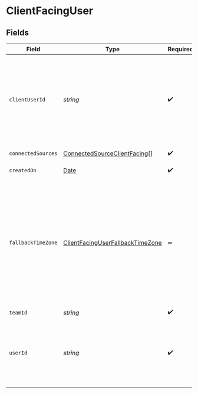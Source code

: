 # ClientFacingUser


## Fields

| Field                                                                                                                                                                                                                                                                                                                      | Type                                                                                                                                                                                                                                                                                                                       | Required                                                                                                                                                                                                                                                                                                                   | Description                                                                                                                                                                                                                                                                                                                |
| -------------------------------------------------------------------------------------------------------------------------------------------------------------------------------------------------------------------------------------------------------------------------------------------------------------------------- | -------------------------------------------------------------------------------------------------------------------------------------------------------------------------------------------------------------------------------------------------------------------------------------------------------------------------- | -------------------------------------------------------------------------------------------------------------------------------------------------------------------------------------------------------------------------------------------------------------------------------------------------------------------------- | -------------------------------------------------------------------------------------------------------------------------------------------------------------------------------------------------------------------------------------------------------------------------------------------------------------------------- |
| `clientUserId`                                                                                                                                                                                                                                                                                                             | *string*                                                                                                                                                                                                                                                                                                                   | :heavy_check_mark:                                                                                                                                                                                                                                                                                                         | A unique ID representing the end user. Typically this will be a user ID from your application. Personally identifiable information, such as an email address or phone number, should not be used in the client_user_id.                                                                                                    |
| `connectedSources`                                                                                                                                                                                                                                                                                                         | [ConnectedSourceClientFacing](../../models/shared/connectedsourceclientfacing.md)[]                                                                                                                                                                                                                                        | :heavy_check_mark:                                                                                                                                                                                                                                                                                                         | A list of the users connected sources.                                                                                                                                                                                                                                                                                     |
| `createdOn`                                                                                                                                                                                                                                                                                                                | [Date](https://developer.mozilla.org/en-US/docs/Web/JavaScript/Reference/Global_Objects/Date)                                                                                                                                                                                                                              | :heavy_check_mark:                                                                                                                                                                                                                                                                                                         | When your item is created                                                                                                                                                                                                                                                                                                  |
| `fallbackTimeZone`                                                                                                                                                                                                                                                                                                         | [ClientFacingUserFallbackTimeZone](../../models/shared/clientfacinguserfallbacktimezone.md)                                                                                                                                                                                                                                | :heavy_minus_sign:                                                                                                                                                                                                                                                                                                         | <br/>    Fallback time zone of the user, in the form of a valid IANA tzdatabase identifier (e.g., `Europe/London` or `America/Los_Angeles`).<br/>    Used when pulling data from sources that are completely time zone agnostic (e.g., all time is relative to UTC clock, without any time zone attributions on data points).<br/>     |
| `teamId`                                                                                                                                                                                                                                                                                                                   | *string*                                                                                                                                                                                                                                                                                                                   | :heavy_check_mark:                                                                                                                                                                                                                                                                                                         | Your team id.                                                                                                                                                                                                                                                                                                              |
| `userId`                                                                                                                                                                                                                                                                                                                   | *string*                                                                                                                                                                                                                                                                                                                   | :heavy_check_mark:                                                                                                                                                                                                                                                                                                         | User id returned by vital create user request. This id should be stored in your database against the user and used for all interactions with the vital api.                                                                                                                                                                |